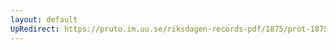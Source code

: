 ```yaml
---
layout: default
UpRedirect: https://pruto.im.uu.se/riksdagen-records-pdf/1875/prot-1875--fk--028/prot-1875--fk--028_017.pdf
---
```

